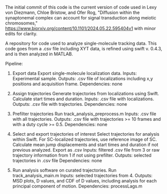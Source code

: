The initial commit of this code is the current version of code used in Lexy von Diezmann, Chloe Bristow, and Ofer Rog, "Diffusion within the synaptonemal complex can account for signal transduction along meiotic chromosomes,"
https://www.biorxiv.org/content/10.1101/2024.05.22.595404v1 with minor edits for clarity.

A repository for code used to analyze single-molecule tracking data. This code goes from a .csv file including XYT data, is refined using swift v. 0.4.3, and is then analyzed in MATLAB.

Pipeline:
1. Export data
Export single-molecule localization data.
Inputs: Experimental sample.
Outputs: .csv file of localizations including x,y positions and acquisition frame.
Dependencies: none

2. Assign trajectories
Generate trajectories from localizations using Swift. Calculate start times and duration.
Inputs: .csv file with localizations.
Outputs: .csv file with trajectories.
Dependencies: none

3. Prefilter trajectories
Run track_analysis_preprocess.m
Inputs: .csv file with all trajectories.
Outputs: .csv file with trajectories >= 10 frames and with a duty cycle >= 0.5.
Dependencies: none

4. Select and export trajectories of interest
Select trajectories for analysis within Swift. For SC-localized trajectories, use reference image of SC.
Calculate mean jump displacements and start times and duration if not previous analyzed.
Export as .csv
Inputs: filtered .csv file from 3 or raw trajectory information from 1 if not using prefilter.
Outputs: selected trajectories in .csv file
Dependencies: none

6. Run analysis software on curated trajectories.
Run track_analysis_main.m
Inputs: selected trajectories from 4.
Outputs: MSD plots, D values, and CDF of D values, including analysis for each principal component of motion.
Dependencies: processLags.m


